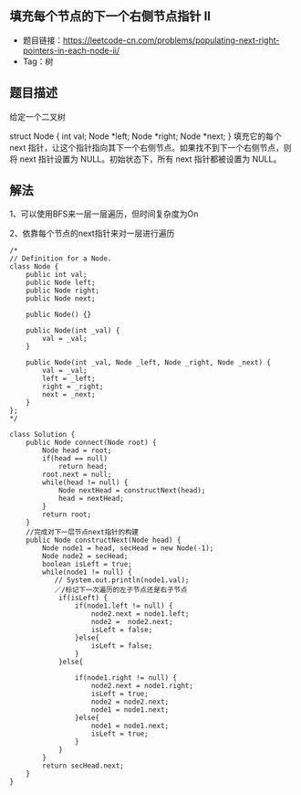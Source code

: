 ## 填充每个节点的下一个右侧节点指针 II

- 题目链接：https://leetcode-cn.com/problems/populating-next-right-pointers-in-each-node-ii/
- Tag：树

## 题目描述
给定一个二叉树

struct Node {
  int val;
  Node *left;
  Node *right;
  Node *next;
}
填充它的每个 next 指针，让这个指针指向其下一个右侧节点。如果找不到下一个右侧节点，则将 next 指针设置为 NULL。初始状态下，所有 next 指针都被设置为 NULL。

## 解法
1、可以使用BFS来一层一层遍历，但时间复杂度为On

2、依靠每个节点的next指针来对一层进行遍历

```
/*
// Definition for a Node.
class Node {
    public int val;
    public Node left;
    public Node right;
    public Node next;

    public Node() {}
    
    public Node(int _val) {
        val = _val;
    }

    public Node(int _val, Node _left, Node _right, Node _next) {
        val = _val;
        left = _left;
        right = _right;
        next = _next;
    }
};
*/

class Solution {
    public Node connect(Node root) {
        Node head = root;
        if(head == null)
            return head;
        root.next = null;
        while(head != null) {
            Node nextHead = constructNext(head);
            head = nextHead;
        }
        return root;
    }
    //完成对下一层节点next指针的构建
    public Node constructNext(Node head) {
        Node node1 = head, secHead = new Node(-1);
        Node node2 = secHead;
        boolean isLeft = true;
        while(node1 != null) {
           // System.out.println(node1.val);
           ／/标记下一次遍历的左子节点还是右子节点
            if(isLeft) {
                if(node1.left != null) {
                    node2.next = node1.left;
                    node2 =  node2.next;
                    isLeft = false;
                }else{
                    isLeft = false;
                }
            }else{
               
                if(node1.right != null) {
                    node2.next = node1.right;
                    isLeft = true;
                    node2 = node2.next;
                    node1 = node1.next;
                }else{
                    node1 = node1.next;
                    isLeft = true;
                }
            }
        }
        return secHead.next;
    }
}
```